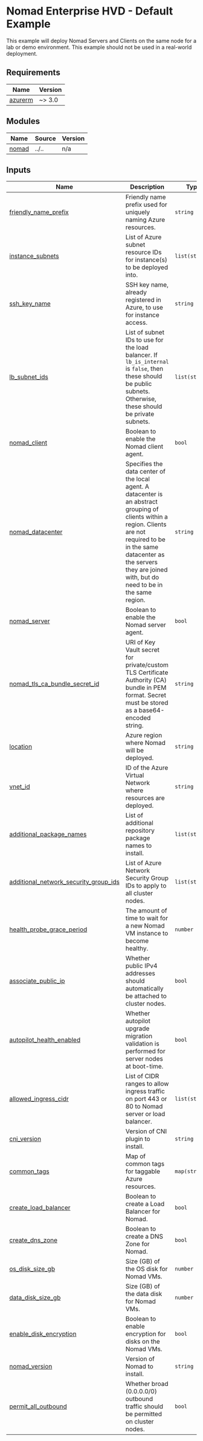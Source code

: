 # Nomad Enterprise HVD - Default Example

This example will deploy Nomad Servers and Clients on the same node for a lab or demo environment. This example should not be used in a real-world deployment.

<!-- BEGIN_TF_DOCS -->
## Requirements

| Name | Version |
|------|---------|
| <a name="requirement_azurerm"></a> [azurerm](#requirement\_azurerm) | ~> 3.0 |

## Modules

| Name | Source | Version |
|------|--------|---------|
| <a name="module_nomad"></a> [nomad](#module\_nomad) | ../.. | n/a |

## Inputs

| Name | Description | Type | Default | Required |
|------|-------------|------|---------|:--------:|
| <a name="input_friendly_name_prefix"></a> [friendly\_name\_prefix](#input\_friendly\_name\_prefix) | Friendly name prefix used for uniquely naming Azure resources. | `string` | n/a | yes |
| <a name="input_instance_subnets"></a> [instance\_subnets](#input\_instance\_subnets) | List of Azure subnet resource IDs for instance(s) to be deployed into. | `list(string)` | n/a | yes |
| <a name="input_ssh_key_name"></a> [ssh\_key\_name](#input\_ssh\_key\_name) | SSH key name, already registered in Azure, to use for instance access. | `string` | n/a | yes |
| <a name="input_lb_subnet_ids"></a> [lb\_subnet\_ids](#input\_lb\_subnet\_ids) | List of subnet IDs to use for the load balancer. If `lb_is_internal` is `false`, then these should be public subnets. Otherwise, these should be private subnets. | `list(string)` | n/a | yes |
| <a name="input_nomad_client"></a> [nomad\_client](#input\_nomad\_client) | Boolean to enable the Nomad client agent. | `bool` | n/a | yes |
| <a name="input_nomad_datacenter"></a> [nomad\_datacenter](#input\_nomad\_datacenter) | Specifies the data center of the local agent. A datacenter is an abstract grouping of clients within a region. Clients are not required to be in the same datacenter as the servers they are joined with, but do need to be in the same region. | `string` | n/a | yes |
| <a name="input_nomad_server"></a> [nomad\_server](#input\_nomad\_server) | Boolean to enable the Nomad server agent. | `bool` | n/a | yes |
| <a name="input_nomad_tls_ca_bundle_secret_id"></a> [nomad\_tls\_ca\_bundle\_secret\_id](#input\_nomad\_tls\_ca\_bundle\_secret\_id) | URI of Key Vault secret for private/custom TLS Certificate Authority (CA) bundle in PEM format. Secret must be stored as a base64-encoded string. | `string` | n/a | yes |
| <a name="input_location"></a> [location](#input\_location) | Azure region where Nomad will be deployed. | `string` | n/a | yes |
| <a name="input_vnet_id"></a> [vnet\_id](#input\_vnet\_id) | ID of the Azure Virtual Network where resources are deployed. | `string` | n/a | yes |
| <a name="input_additional_package_names"></a> [additional\_package\_names](#input\_additional\_package\_names) | List of additional repository package names to install. | `list(string)` | `[]` | no |
| <a name="input_additional_network_security_group_ids"></a> [additional\_network_security_group_ids](#input\_additional\_network_security_group_ids) | List of Azure Network Security Group IDs to apply to all cluster nodes. | `list(string)` | `[]` | no |
| <a name="input_health_probe_grace_period"></a> [health\_probe\_grace\_period](#input\_health\_probe\_grace\_period) | The amount of time to wait for a new Nomad VM instance to become healthy. | `number` | `600` | no |
| <a name="input_associate_public_ip"></a> [associate\_public_ip](#input\_associate\_public_ip) | Whether public IPv4 addresses should automatically be attached to cluster nodes. | `bool` | `false` | no |
| <a name="input_autopilot_health_enabled"></a> [autopilot\_health\_enabled](#input\_autopilot\_health_enabled) | Whether autopilot upgrade migration validation is performed for server nodes at boot-time. | `bool` | `true` | no |
| <a name="input_allowed_ingress_cidr"></a> [allowed\_ingress_cidr](#input\_allowed\_ingress_cidr) | List of CIDR ranges to allow ingress traffic on port 443 or 80 to Nomad server or load balancer. | `list(string)` | <pre>[<br/>  "0.0.0.0/0"<br/>]</pre> | no |
| <a name="input_cni_version"></a> [cni\_version](#input\_cni\_version) | Version of CNI plugin to install. | `string` | `"1.6.0"` | no |
| <a name="input_common_tags"></a> [common\_tags](#input\_common_tags) | Map of common tags for taggable Azure resources. | `map(string)` | `{}` | no |
| <a name="input_create_load_balancer"></a> [create\_load_balancer](#input\_create_load_balancer) | Boolean to create a Load Balancer for Nomad. | `bool` | `true` | no |
| <a name="input_create_dns_zone"></a> [create\_dns_zone](#input\_create_dns_zone) | Boolean to create a DNS Zone for Nomad. | `bool` | `false` | no |
| <a name="input_os_disk_size_gb"></a> [os\_disk\_size\_gb](#input\_os_disk_size_gb) | Size (GB) of the OS disk for Nomad VMs. | `number` | `50` | no |
| <a name="input_data_disk_size_gb"></a> [data\_disk\_size_gb](#input\_data_disk_size_gb) | Size (GB) of the data disk for Nomad VMs. | `number` | `50` | no |
| <a name="input_enable_disk_encryption"></a> [enable\_disk_encryption](#input\_enable_disk_encryption) | Boolean to enable encryption for disks on the Nomad VMs. | `bool` | `true` | no |
| <a name="input_nomad_version"></a> [nomad\_version](#input\_nomad_version) | Version of Nomad to install. | `string` | `"1.9.0+ent"` | no |
| <a name="input_permit_all_outbound"></a> [permit\_all_outbound](#input\_permit_all_outbound) | Whether broad (0.0.0.0/0) outbound traffic should be permitted on cluster nodes. | `bool` | `true` | no |
<!-- END_TF_DOCS -->
